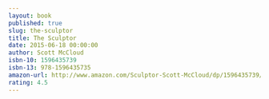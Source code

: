 ```yaml
---
layout: book
published: true
slug: the-sculptor
title: The Sculptor
date: 2015-06-18 00:00:00
author: Scott McCloud
isbn-10: 1596435739
isbn-13: 978-1596435735
amazon-url: http://www.amazon.com/Sculptor-Scott-McCloud/dp/1596435739/ref=sr_1_1?ie=UTF8&qid=1434745840&sr=8-1&keywords=the+sculptor
rating: 4.5
---
```

